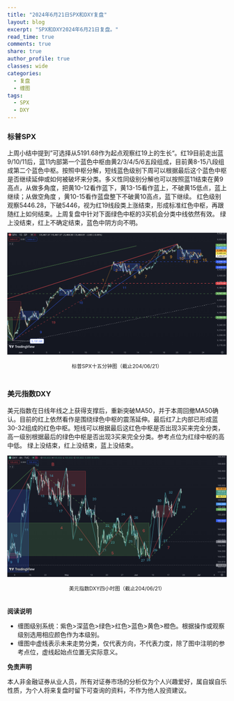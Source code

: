 ```yaml
---
title: "2024年6月21日SPX和DXY复盘"
layout: blog
excerpt: "SPX和DXY2024年6月21日复盘。"
read_time: true
comments: true
share: true
author_profile: true
classes: wide
categories:
  - 复盘
  - 缠图
tags:
  - SPX
  - DXY
---
```


### 标普SPX

上周小结中提到”可选择从5191.68作为起点观察红19上的生长“。红19目前走出蓝9/10/11后，蓝11内部第一个蓝色中枢由黄2/3/4/5/6五段组成，目前黄8-15八段组成第二个蓝色中枢。按照中枢分解，短线蓝色级别下周可以根据最后这个蓝色中枢是否继续延伸或如何被破坏来分类。多义性同级别分解也可以按照蓝11结束在黄9高点，从做多角度，把黄10-12看作蓝下，黄13-15看作蓝上，不破黄15低点，蓝上继续；从做空角度 ，黄10-15看作蓝盘整下不破黄10高点，蓝下继续。
红色级别观察5446.28，下破5446，视为红19线段类上涨结束，形成标准红色中枢，再跟随红上如何结束。上周复盘中针对下面绿色中枢的3买机会分类中线依然有效。
绿上没结束，红上不确定结束，蓝色中阴方向不明。

![SPX标普20240621](../assets/images/2024/2024-06-21-SPX-mi5.png)
<small><center>标普SPX十五分钟图（截止204/06/21）</center></small>　

### 美元指数DXY

美元指数在日线年线之上获得支撑后，重新突破MA50，并于本周回撤MA50确认。目前的红上依然看作是围绕绿色中枢的震荡延伸。最后红7上内部已形成蓝30-32组成的红色中枢。短线可以根据最后这红色中枢是否出现3买来完全分类，高一级别根据最后的绿色中枢是否出现3买来完全分类。参考点位为红绿中枢的高中低。
绿上没结束，红上没结束，蓝上没结束。

![DXY美元指数20240621](../assets/images/2024/2024-06-21-DXY-H4.png)
<small><center>美元指数DXY四小时图（截止204/06/21）</center></small>　

**阅读说明**

* 缠图级别系统：紫色>深蓝色>绿色>红色>蓝色>黄色>橙色。根据操作或观察级别选用相应颜色作为本级别。
* 缠图中虚线表示未来走势分类，仅代表方向，不代表力度，除了图中注明的参考点位，虚线起始点位置无实际意义。

**免责声明** 

本人非金融证券从业人员，所有对证券市场的分析仅为个人兴趣爱好，属自娱自乐性质，为个人将来复盘时留下可查询的资料，不作为他人投资建议。

